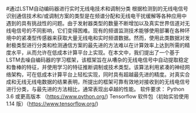 #通过LSTM自动编码器进行实时无线电技术和调制分类
    根据检测到的无线电信号识别通信技术和/或调制方案的类型是在频谱分配和无线电干扰缓解等各种应用中遇到的具有挑战性的问题。由于发射器类型的数量不断增加以及真实世界信道对无线电信号的不同影响，它们变得困难。现有的频谱监测技术能够使用部署在各种环境中的紧凑型传感器来获取大量无线电和实时频谱数据。然而，使用此类数据对发射极类型进行分类和检测通信方案的最先进的方法难以在计算效率上达到所需的精度水平，从而允许在低成本计算平台上实现。在本文中，我们提出了一个基于LSTM去噪自编码器的学习框架，该框架旨在从嘈杂的无线电信号中自动提取稳定和鲁棒的特征，并使用学习的特征推断调制或技术类型。该算法利用紧凑的神经网络架构，可在低成本计算平台上轻松实现，同时具有超越最先进的精度。对真实合成和无线无线电数据的结果表明，所提出的框架可靠有效地对接收到的无线电信号进行分类，与最先进的方法相比，通常表现出卓越的性能。
软件要求：
    Python 3.6 或更高版本 （https://www.python.org/)
Tensorflow 软件包（初始实验使用 1.14 版）（https://www.tensorflow.org/)
